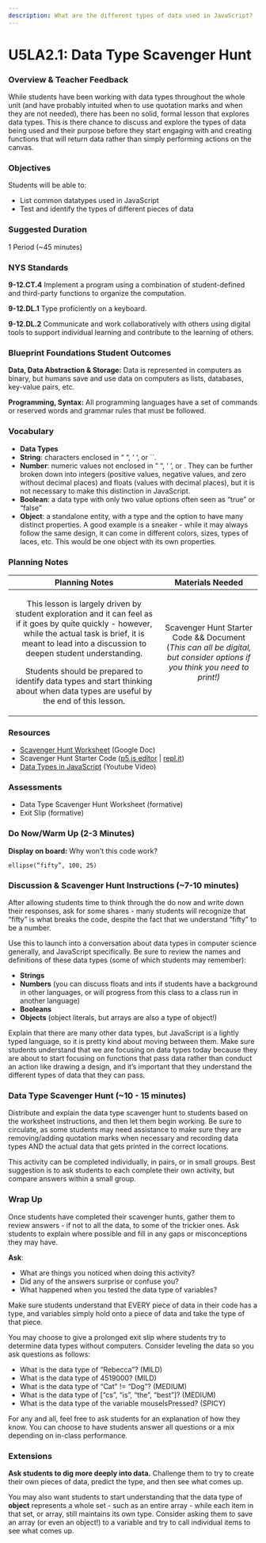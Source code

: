 ```yaml
---
description: What are the different types of data used in JavaScript?
---
```


# U5LA2.1: Data Type Scavenger Hunt

### Overview & Teacher Feedback

While students have been working with data types throughout the whole unit (and have probably intuited when to use quotation marks and when they are not needed), there has been no solid, formal lesson that explores data types. This is there chance to discuss and explore the types of data being used and their purpose before they start engaging with and creating functions that will return data rather than simply performing actions on the canvas.

### Objectives

Students will be able to:

* List common datatypes used in JavaScript&#x20;
* Test and identify the types of different pieces of data

### Suggested Duration

1 Period (\~45 minutes)

### NYS Standards

**9-12.CT.4** Implement a program using a combination of student-defined and third-party functions to organize the computation.

**9-12.DL.1** Type proficiently on a keyboard.

**9-12.DL.2** Communicate and work collaboratively with others using digital tools to support individual learning and contribute to the learning of others.

### Blueprint Foundations Student Outcomes

**Data, Data Abstraction & Storage:** Data is represented in computers as binary, but humans save and use data on computers as lists, databases, key-value pairs, etc.

**Programming, Syntax:** All programming languages have a set of commands or reserved words and grammar rules that must be followed.

### Vocabulary

* **Data Types**&#x20;
* **String**: characters enclosed in “ “, ‘ ‘, or \`\`.&#x20;
* **Number**: numeric values not enclosed in “ “, ‘ ‘, or . They can be further broken down into integers (positive values, negative values, and zero without decimal places) and floats (values with decimal places), but it is not necessary to make this distinction in JavaScript.&#x20;
* **Boolean**: a data type with only two value options often seen as “true” or “false”
* **Object**: a standalone entity, with a type and the option to have many distinct properties. A good example is a sneaker - while it may always follow the same design, it can come in different colors, sizes, types of laces, etc. This would be one object with its own properties.

### Planning Notes

|                                                                                                                                                                                Planning Notes                                                                                                                                                                               |                                                      Materials Needed                                                     |
| :-------------------------------------------------------------------------------------------------------------------------------------------------------------------------------------------------------------------------------------------------------------------------------------------------------------------------------------------------------------------------: | :-----------------------------------------------------------------------------------------------------------------------: |
| <p>This lesson is largely driven by student exploration and it can feel as if it goes by quite quickly - however, while the actual task is brief, it is meant to lead into a discussion to deepen student understanding.</p><p></p><p>Students should be prepared to identify data types and start thinking about when data types are useful by the end of this lesson.</p> | Scavenger Hunt Starter Code && Document (_This can all be digital, but consider options if you think you need to print!)_ |

### Resources

* [Scavenger Hunt Worksheet](https://docs.google.com/document/d/1fW3VMQtDPbq8\_OsERONbMW8Qu1zKVXCUsg-E-I0oaAY/copy) (Google Doc)
* Scavenger Hunt Starter Code ([p5.js editor](https://editor.p5js.org/cs4all/sketches/W\_fQXjB6b) | [repl.it](https://replit.com/@qrtnycs4all/U5LA21-Data-Type-Scavenger-Hunt-Starter-Code#script.js))
* [Data Types in JavaScript](https://youtu.be/4JgIcc3E-cI) (Youtube Video)

### Assessments

* Data Type Scavenger Hunt Worksheet (formative)&#x20;
* Exit Slip (formative)

### Do Now/Warm Up (2-3 Minutes)

**Display on board:** Why won’t this code work?

```
ellipse(“fifty”, 100, 25)
```

### Discussion & Scavenger Hunt Instructions (\~7-10 minutes)

After allowing students time to think through the do now and write down their responses, ask for some shares - many students will recognize that “fifty” is what breaks the code, despite the fact that we understand “fifty” to be a number.

Use this to launch into a conversation about data types in computer science generally, and JavaScript specifically. Be sure to review the names and definitions of these data types (some of which students may remember):

* **Strings**&#x20;
* **Numbers** (you can discuss floats and ints if students have a background in other languages, or will progress from this class to a class run in another language)&#x20;
* **Booleans**&#x20;
* **Objects** (object literals, but arrays are also a type of object!)

Explain that there are many other data types, but JavaScript is a lightly typed language, so it is pretty kind about moving between them. Make sure students understand that we are focusing on data types today because they are about to start focusing on functions that pass data rather than conduct an action like drawing a design, and it’s important that they understand the different types of data that they can pass.

### Data Type Scavenger Hunt (\~10 - 15 minutes)

Distribute and explain the data type scavenger hunt to students based on the worksheet instructions, and then let them begin working. Be sure to circulate, as some students may need assistance to make sure they are removing/adding quotation marks when necessary and recording data types AND the actual data that gets printed in the correct locations.

This activity can be completed individually, in pairs, or in small groups. Best suggestion is to ask students to each complete their own activity, but compare answers within a small group.

### Wrap Up

Once students have completed their scavenger hunts, gather them to review answers - if not to all the data, to some of the trickier ones. Ask students to explain where possible and fill in any gaps or misconceptions they may have.

**Ask**:

* What are things you noticed when doing this activity?&#x20;
* Did any of the answers surprise or confuse you?&#x20;
* What happened when you tested the data type of variables?

Make sure students understand that EVERY piece of data in their code has a type, and variables simply hold onto a piece of data and take the type of that piece.

You may choose to give a prolonged exit slip where students try to determine data types without computers. Consider leveling the data so you ask questions as follows:

* What is the data type of “Rebecca”? (MILD)&#x20;
* What is the data type of 4519000? (MILD)&#x20;
* What is the data type of “Cat” != “Dog”? (MEDIUM)&#x20;
* What is the data type of \[“cs”, “is”, “the”, “best”]? (MEDIUM)&#x20;
* What is the data type of the variable mouseIsPressed? (SPICY)

For any and all, feel free to ask students for an explanation of how they know. You can choose to have students answer all questions or a mix depending on in-class performance.

### Extensions

**Ask students to dig more deeply into data.** Challenge them to try to create their own pieces of data, predict the type, and then see what comes up.

You may also want students to start understanding that the data type of **object** represents a whole set - such as an entire array - while each item in that set, or array, still maintains its own type. Consider asking them to save an array (or even an object!) to a variable and try to call individual items to see what comes up.
